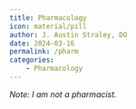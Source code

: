```yaml
---
title: Pharmacology
icon: material/pill
author: J. Austin Straley, DO
date: 2024-03-16
permalink: /pharm
categories:
    - Pharmacology
---
```

*Note: I am not a pharmacist.*